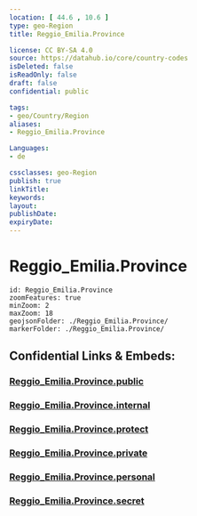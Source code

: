 ```yaml
---
location: [ 44.6 , 10.6 ] 
type: geo-Region
title: Reggio_Emilia.Province

license: CC BY-SA 4.0
source: https://datahub.io/core/country-codes
isDeleted: false
isReadOnly: false
draft: false
confidential: public

tags:
- geo/Country/Region
aliases:
- Reggio_Emilia.Province

Languages:
- de

cssclasses: geo-Region
publish: true
linkTitle: 
keywords: 
layout: 
publishDate: 
expiryDate: 
---
```


# Reggio_Emilia.Province

```leaflet
id: Reggio_Emilia.Province
zoomFeatures: true 
minZoom: 2 
maxZoom: 18
geojsonFolder: ./Reggio_Emilia.Province/
markerFolder: ./Reggio_Emilia.Province/
```


## Confidential Links & Embeds: 

### [Reggio_Emilia.Province.public](/_public/\Earth\Continent\Europe\Europe~South\Italy\regions~Italy\Emilia-RomagnaReggio_Emilia.Province.public.md) 

### [Reggio_Emilia.Province.internal](/_internal/\Earth\Continent\Europe\Europe~South\Italy\regions~Italy\Emilia-RomagnaReggio_Emilia.Province.internal.md) 

### [Reggio_Emilia.Province.protect](/_protect/\Earth\Continent\Europe\Europe~South\Italy\regions~Italy\Emilia-RomagnaReggio_Emilia.Province.protect.md) 

### [Reggio_Emilia.Province.private](/_private/\Earth\Continent\Europe\Europe~South\Italy\regions~Italy\Emilia-RomagnaReggio_Emilia.Province.private.md) 

### [Reggio_Emilia.Province.personal](/_personal/\Earth\Continent\Europe\Europe~South\Italy\regions~Italy\Emilia-RomagnaReggio_Emilia.Province.personal.md) 

### [Reggio_Emilia.Province.secret](/_secret/\Earth\Continent\Europe\Europe~South\Italy\regions~Italy\Emilia-RomagnaReggio_Emilia.Province.secret.md)

